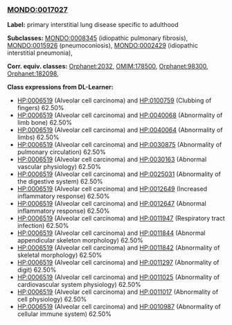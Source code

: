 
### [MONDO:0017027](http://purl.obolibrary.org/obo/MONDO_0017027)
**Label:** primary interstitial lung disease specific to adulthood

**Subclasses:** [MONDO:0008345](http://purl.obolibrary.org/obo/MONDO_0008345) (idiopathic pulmonary fibrosis), [MONDO:0015926](http://purl.obolibrary.org/obo/MONDO_0015926) (pneumoconiosis), [MONDO:0002429](http://purl.obolibrary.org/obo/MONDO_0002429) (idiopathic interstitial pneumonia), 

**Corr. equiv. classes:** [Orphanet:2032](http://www.orpha.net/ORDO/Orphanet_2032), [OMIM:178500](http://purl.obolibrary.org/obo/OMIM_178500), [Orphanet:98300](http://www.orpha.net/ORDO/Orphanet_98300), [Orphanet:182098](http://www.orpha.net/ORDO/Orphanet_182098), 

**Class expressions from DL-Learner:**

- [HP:0006519](http://purl.obolibrary.org/obo/HP_0006519) (Alveolar cell carcinoma) and [HP:0100759](http://purl.obolibrary.org/obo/HP_0100759) (Clubbing of fingers) 62.50%
- [HP:0006519](http://purl.obolibrary.org/obo/HP_0006519) (Alveolar cell carcinoma) and [HP:0040068](http://purl.obolibrary.org/obo/HP_0040068) (Abnormality of limb bone) 62.50%
- [HP:0006519](http://purl.obolibrary.org/obo/HP_0006519) (Alveolar cell carcinoma) and [HP:0040064](http://purl.obolibrary.org/obo/HP_0040064) (Abnormality of limbs) 62.50%
- [HP:0006519](http://purl.obolibrary.org/obo/HP_0006519) (Alveolar cell carcinoma) and [HP:0030875](http://purl.obolibrary.org/obo/HP_0030875) (Abnormality of pulmonary circulation) 62.50%
- [HP:0006519](http://purl.obolibrary.org/obo/HP_0006519) (Alveolar cell carcinoma) and [HP:0030163](http://purl.obolibrary.org/obo/HP_0030163) (Abnormal vascular physiology) 62.50%
- [HP:0006519](http://purl.obolibrary.org/obo/HP_0006519) (Alveolar cell carcinoma) and [HP:0025031](http://purl.obolibrary.org/obo/HP_0025031) (Abnormality of the digestive system) 62.50%
- [HP:0006519](http://purl.obolibrary.org/obo/HP_0006519) (Alveolar cell carcinoma) and [HP:0012649](http://purl.obolibrary.org/obo/HP_0012649) (Increased inflammatory response) 62.50%
- [HP:0006519](http://purl.obolibrary.org/obo/HP_0006519) (Alveolar cell carcinoma) and [HP:0012647](http://purl.obolibrary.org/obo/HP_0012647) (Abnormal inflammatory response) 62.50%
- [HP:0006519](http://purl.obolibrary.org/obo/HP_0006519) (Alveolar cell carcinoma) and [HP:0011947](http://purl.obolibrary.org/obo/HP_0011947) (Respiratory tract infection) 62.50%
- [HP:0006519](http://purl.obolibrary.org/obo/HP_0006519) (Alveolar cell carcinoma) and [HP:0011844](http://purl.obolibrary.org/obo/HP_0011844) (Abnormal appendicular skeleton morphology) 62.50%
- [HP:0006519](http://purl.obolibrary.org/obo/HP_0006519) (Alveolar cell carcinoma) and [HP:0011842](http://purl.obolibrary.org/obo/HP_0011842) (Abnormality of skeletal morphology) 62.50%
- [HP:0006519](http://purl.obolibrary.org/obo/HP_0006519) (Alveolar cell carcinoma) and [HP:0011297](http://purl.obolibrary.org/obo/HP_0011297) (Abnormality of digit) 62.50%
- [HP:0006519](http://purl.obolibrary.org/obo/HP_0006519) (Alveolar cell carcinoma) and [HP:0011025](http://purl.obolibrary.org/obo/HP_0011025) (Abnormality of cardiovascular system physiology) 62.50%
- [HP:0006519](http://purl.obolibrary.org/obo/HP_0006519) (Alveolar cell carcinoma) and [HP:0011017](http://purl.obolibrary.org/obo/HP_0011017) (Abnormality of cell physiology) 62.50%
- [HP:0006519](http://purl.obolibrary.org/obo/HP_0006519) (Alveolar cell carcinoma) and [HP:0010987](http://purl.obolibrary.org/obo/HP_0010987) (Abnormality of cellular immune system) 62.50%


